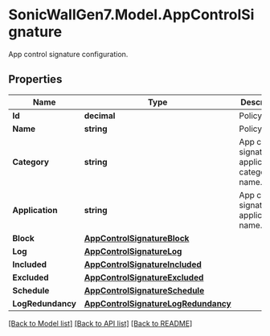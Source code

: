 # SonicWallGen7.Model.AppControlSignature
App control signature configuration.

## Properties

Name | Type | Description | Notes
------------ | ------------- | ------------- | -------------
**Id** | **decimal** | Policy ID. | 
**Name** | **string** | Policy name. | [optional] 
**Category** | **string** | App control signature or application&#39;s category name. | [optional] 
**Application** | **string** | App control signature&#39;s application name. | [optional] 
**Block** | [**AppControlSignatureBlock**](AppControlSignatureBlock.md) |  | [optional] 
**Log** | [**AppControlSignatureLog**](AppControlSignatureLog.md) |  | [optional] 
**Included** | [**AppControlSignatureIncluded**](AppControlSignatureIncluded.md) |  | [optional] 
**Excluded** | [**AppControlSignatureExcluded**](AppControlSignatureExcluded.md) |  | [optional] 
**Schedule** | [**AppControlSignatureSchedule**](AppControlSignatureSchedule.md) |  | [optional] 
**LogRedundancy** | [**AppControlSignatureLogRedundancy**](AppControlSignatureLogRedundancy.md) |  | [optional] 

[[Back to Model list]](../README.md#documentation-for-models) [[Back to API list]](../README.md#documentation-for-api-endpoints) [[Back to README]](../README.md)

